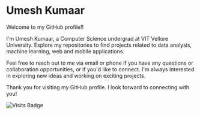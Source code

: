 # Umesh Kumaar

<!--[![Twitter Badge](https://img.shields.io/badge/Twitter-Profile-informational?style=flat&logo=twitter&logoColor=white&color=1CA2F1)](https://twitter.com/BraydonCoyer)
[![LinkedIn Badge](https://img.shields.io/badge/LinkedIn-Profile-informational?style=flat&logo=linkedin&logoColor=white&color=0D76A8)](https://www.linkedin.com/in/braydon-coyer/)
[![CodePen Badge](https://img.shields.io/badge/CodePen-Profile-informational?style=flat&logo=codepen&logoColor=white&color=black)](https://codepen.io/braydoncoyer) 
-->

Welcome to my GitHub profile!!

I'm Umesh Kumaar, a Computer Science undergrad at VIT Vellore University. Explore my repositories to find projects related to data analysis, machine learning, web and mobile applications.

Feel free to reach out to me via email or phone if you have any questions or collaboration opportunities, or if you'd like to connect.
I'm always interested in exploring new ideas and working on exciting projects.

Thank you for visiting my GitHub profile. I look forward to connecting with you!


![Visits Badge](https://badges.pufler.dev/visits/UmeshKumaar15/UmeshKumaar15)
<!---
UmeshKumaar15/UmeshKumaar15 is a ✨ special ✨ repository because its `README.md` (this file) appears on your GitHub profile.
You can click the Preview link to take a look at your changes.
--->
